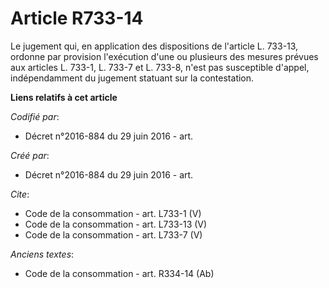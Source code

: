 # Article R733-14

Le jugement qui, en application des dispositions de l'article L. 733-13, ordonne par provision l'exécution d'une ou plusieurs
des mesures prévues aux articles L. 733-1, L. 733-7 et L. 733-8, n'est pas susceptible d'appel, indépendamment du jugement
statuant sur la contestation.

**Liens relatifs à cet article**

_Codifié par_:

  - Décret n°2016-884 du 29 juin 2016 - art.

_Créé par_:

  - Décret n°2016-884 du 29 juin 2016 - art.

_Cite_:

  - Code de la consommation - art. L733-1 (V)
  - Code de la consommation - art. L733-13 (V)
  - Code de la consommation - art. L733-7 (V)

_Anciens textes_:

  - Code de la consommation - art. R334-14 (Ab)
